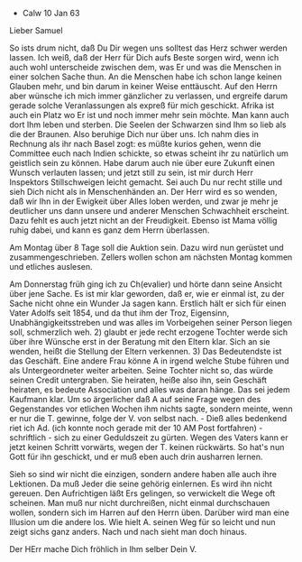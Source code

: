 + Calw 10 Jan 63

Lieber Samuel

So ists drum nicht, daß Du Dir wegen uns solltest das Herz schwer <Afrikafrage> werden lassen. Ich weiß, daß der Herr für Dich aufs Beste sorgen wird, wenn ich auch wohl unterscheide zwischen dem, was Er und was die Menschen in einer solchen Sache thun. An die Menschen habe ich schon lange keinen Glauben mehr, und bin darum in keiner Weise enttäuscht. Auf den Herrn aber wünsche ich mich immer gänzlicher zu verlassen, und ergreife darum gerade solche Veranlassungen als expreß für mich geschickt. Afrika ist auch ein Platz wo Er ist und noch immer mehr sein möchte. Man kann auch dort Ihm leben und sterben. Die Seelen der Schwarzen sind Ihm so lieb als die der Braunen. Also beruhige Dich nur über uns. Ich nahm dies in Rechnung als ihr nach Basel zogt: es müßte kurios gehen, wenn die Committee euch nach Indien schickte, so etwas scheint ihr zu natürlich um geistlich sein zu können. Habe darum auch nie über eure Zukunft einen Wunsch verlauten lassen; und jetzt still zu sein, ist mir durch Herr Inspektors Stillschweigen leicht gemacht. Sei auch Du nur recht stille und sieh Dich nicht als in Menschenhänden an. Der Herr wird es so wenden, daß wir Ihn in der Ewigkeit über Alles loben werden, und zwar je mehr je deutlicher uns dann unsere und anderer Menschen Schwachheit erscheint. Dazu fehlt es auch jetzt nicht an der Freudigkeit. Ebenso ist Mama völlig ruhig dabei, und kann es ganz dem Herrn überlassen.

Am Montag über 8 Tage soll die Auktion sein. Dazu wird nun gerüstet und zusammengeschrieben. Zellers wollen schon am nächsten Montag kommen und etliches auslesen.

Am Donnerstag früh ging ich zu Ch(evalier) und hörte dann seine Ansicht über jene Sache. Es ist mir klar geworden, daß er, wie er einmal ist, zu der Sache nicht ohne ein Wunder Ja sagen kann. Erstlich hält er sich für einen Vater Adolfs seit 1854, und da thut ihm der Troz, Eigensinn, Unabhängigkeitsstreben und was alles im Vorbeigehen seiner Person liegen soll, schmerzlich weh. 2) glaubt er jede recht erzogene Tochter werde sich über ihre Wünsche erst in der Beratung mit den Eltern klar. Sich an sie wenden, heißt die Stellung der Eltern verkennen. 3) Das Bedeutendste ist das Geschäft. Eine andere Frau könne A in irgend welche Stube führen und als Untergeordneter weiter arbeiten. Seine Tochter nicht so, das würde seinen Credit untergraben. Sie heiraten, heiße also ihn, sein Geschäft heiraten, es bedeute Association und alles was daran hänge. Das sei jedem Kaufmann klar. Um so ärgerlicher daß A auf seine Frage wegen des Gegenstandes vor etlichen Wochen ihm nichts sagte, sondern meinte, wenn er nur die T. gewinne, folge der V. von selbst nach. - Dieß alles bedenkend riet ich Ad. (ich konnte noch gerade mit der 10 AM Post fortfahren) - schriftlich - sich zu einer Geduldszeit zu gürten. Wegen des Vaters kann er jetzt keinen Schritt vorwärts, wegen der T. keinen rückwärts. So hat's nun Gott für ihn geschickt, und er muß eben auch drin ausharren lernen.

Sieh so sind wir nicht die einzigen, sondern andere haben alle auch ihre Lektionen. Da muß Jeder die seine gehörig einlernen. Es wird ihn nicht gereuen. Den Aufrichtigen läßt Ers gelingen, so verwickelt die Wege oft scheinen. Man muß nur nicht durchreißen, nicht einmal durchschauen wollen, sondern sich im Harren auf den Herrn üben. Darüber wird man eine Illusion um die andere los. Wie hielt A. seinen Weg für so leicht und nun zeigt sichs ganz anders. Nach und nach sieht man doch hinaus.

Der HErr mache Dich fröhlich in Ihm selber
 Dein V.
